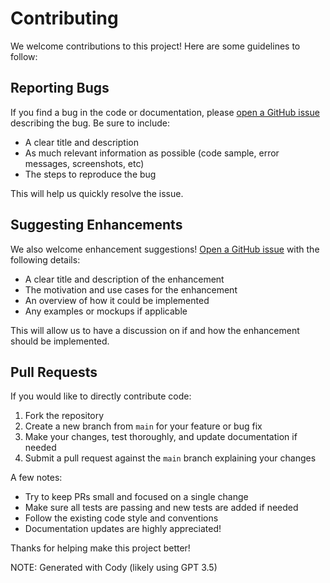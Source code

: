 # Contributing

We welcome contributions to this project! Here are some guidelines to follow:

## Reporting Bugs

If you find a bug in the code or documentation, please [open a GitHub issue](https://github.com/ianderrington/genai/issues/new) describing the bug. Be sure to include:

- A clear title and description
- As much relevant information as possible (code sample, error messages, screenshots, etc)
- The steps to reproduce the bug

This will help us quickly resolve the issue.

## Suggesting Enhancements

We also welcome enhancement suggestions! [Open a GitHub issue](https://github.com/ianderrington/genai/issues/new) with the following details:

- A clear title and description of the enhancement
- The motivation and use cases for the enhancement
- An overview of how it could be implemented
- Any examples or mockups if applicable

This will allow us to have a discussion on if and how the enhancement should be implemented. 

## Pull Requests

If you would like to directly contribute code:

1. Fork the repository
2. Create a new branch from `main` for your feature or bug fix
3. Make your changes, test thoroughly, and update documentation if needed   
4. Submit a pull request against the `main` branch explaining your changes

A few notes:
- Try to keep PRs small and focused on a single change
- Make sure all tests are passing and new tests are added if needed
- Follow the existing code style and conventions
- Documentation updates are highly appreciated!

Thanks for helping make this project better!

NOTE: Generated with Cody (likely using GPT 3.5)